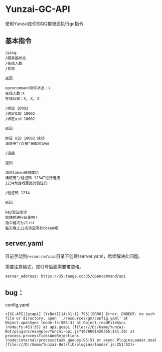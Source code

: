 # Yunzai-GC-API
 使用Yunzai在你的QQ群里面执行gc指令

## 基本指令
```
/ping
/服务器状态
/在线人数
/状态

返回

opencommand插件状态：√
在线人数:X
在线玩家：X, X, X
```

```
/绑定 10002
/绑定UID 10002
/绑定uid 10002

返回

绑定 UID 10002 成功
请使用“/连接”获取验证码
```

```
/连接

返回

消息token获取成功
请使用“/验证码 1234”进行连接
1234为游戏里面的验证码
```

```
/验证码 1234

返回

key验证成功
愉快的进行玩耍吧！
指令格式为/list
每天晚上12点清空所有token哦
```

## server.yaml
目前手动到`resources\api`目录下创建\server.yaml，后续解决此问题。

需要注意格式，双引号后面需要带空格。
```
server_address: https://35.tanga.cc:35/opencommand/api
````






## bug：

config.yaml

`
<[GC-API][gcapi]
 [YzBot][14:31:11.795][ERRO] Error: ENOENT: no such file or directory, open './resources/gm/config.yaml'
 at Object.openSync (node:fs:585:3)
 at Object.readFileSync (node:fs:453:35)
 at api.gcapi (file:///D:/Game/Yunzai-Bot/plugins/example/Yunzai-api.js?1678601426355:141:36)
 at process.processTicksAndRejections (node:internal/process/task_queues:95:5)
 at async PluginsLoader.deal (file:///D:/Game/Yunzai-Bot/lib/plugins/loader.js:251:52)>
`

